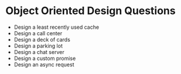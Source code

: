# Object Oriented Design Questions

* Design a least recently used cache 
* Design a call center 	
* Design a deck of cards 	
* Design a parking lot 	
* Design a chat server
* Design a custom promise
* Design an async request